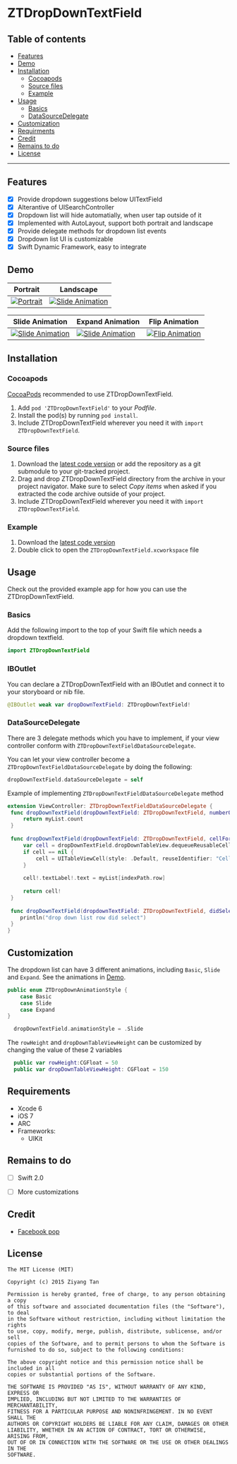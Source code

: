 # ZTDropDownTextField


## Table of contents

 * [Features](#features)
 * [Demo](#demo)
 * [Installation](#installation)
    * [Cocoapods](#cocoapods)
    * [Source files](#source-files)
    * [Example](#example)
 * [Usage](#usage)
    * [Basics](#basics)
    * [DataSourceDelegate](#datasourcedelegate)
 * [Customization](#customization)
 * [Requirments](#requirements)
 * [Credit](#credit)
 * [Remains to do](#remains-to-do)
 * [License](#license)

***

## Features

 * [x] Provide dropdown suggestions below UITextField
 * [x] Alterantive of UISearchController
 * [x] Dropdown list will hide automatially, when user tap outside of it
 * [x] Implemented with AutoLayout, support both portrait and landscape
 * [x] Provide delegate methods for dropdown list events
 * [x] Dropdown list UI is customizable
 * [x] Swift Dynamic Framework, easy to integrate

## Demo

Portrait | Landscape
------------- | -------------
[![Portrait](ZTDropDownTextField-Map-Portrait.gif)](ZTDropDownTextField-Portrait.gif)  | [![Slide Animation](ZTDropDownTextField-Map-Landscape.gif)](ZTDropDownTextField-Lanscape.gif)

Slide Animation  | Expand Animation | Flip Animation 
------------- | ------------- | ---------------
[![Slide Animation](ZTDropDownTextField-Slide.gif)](ZTDropDownTextField-Slide.gif)  | [![Slide Animation](ZTDropDownTextField-Expand.gif)](ZTDropDownTextField-Expand.gif) |  [![Flip Animation](ZTDropDownTextField-Flip.gif)](ZTDropDownTextField-Flip.gif)

## Installation

### Cocoapods

[CocoaPods](http://www.cocoapods.org) recommended to use ZTDropDownTextField.

1. Add `pod 'ZTDropDownTextField'` to your *Podfile*.
2. Install the pod(s) by running `pod install`.
3. Include ZTDropDownTextField wherever you need it with `import ZTDropDownTextField`.


### Source files

1. Download the [latest code version](https://github.com/ziyang0621/ZTDropDownTextField/archive/master.zip) or add the repository as a git submodule to your git-tracked project.
2. Drag and drop ZTDropDownTextField directory from the archive in your project navigator. Make sure to select *Copy items* when asked if you extracted the code archive outside of your project.
3. Include ZTDropDownTextField wherever you need it with `import ZTDropDownTextField`.

### Example
1. Download the [latest code version](https://github.com/ziyang0621/ZTDropDownTextField/archive/master.zip)
2. Double click to open the `ZTDropDownTextField.xcworkspace` file

## Usage

Check out the provided example app for how you can use the ZTDropDownTextField.

### Basics

Add the following import to the top of your Swift file which needs a dropdown textfield.

   ```swift
   import ZTDropDownTextField
   ```

### IBOutlet 

You can declare a ZTDropDownTextField with an IBOutlet and connect it to your storyboard or nib file.

   ```swift
  @IBOutlet weak var dropDownTextField: ZTDropDownTextField!
  ```

### DataSourceDelegate

There are 3 delegate methods which you have to implement, if your view controller conform with `ZTDropDownTextFieldDataSourceDelegate`.

You can let your view controller become a `ZTDropDownTextFieldDataSourceDelegate` by doing the following:

   ```swift
  dropDownTextField.dataSourceDelegate = self
  ```

Example of implementing `ZTDropDownTextFieldDataSourceDelegate` method

   ```swift
extension ViewController: ZTDropDownTextFieldDataSourceDelegate {
    func dropDownTextField(dropDownTextField: ZTDropDownTextField, numberOfRowsInSection section: Int) -> Int {
        return myList.count
    }
    
    func dropDownTextField(dropDownTextField: ZTDropDownTextField, cellForRowAtIndexPath indexPath: NSIndexPath) -> UITableViewCell {
        var cell = dropDownTextField.dropDownTableView.dequeueReusableCellWithIdentifier("Cell") as? UITableViewCell
        if cell == nil {
            cell = UITableViewCell(style: .Default, reuseIdentifier: "Cell")
        }
        
        cell!.textLabel!.text = myList[indexPath.row]
        
        return cell!
    }
    
    func dropDownTextField(dropdownTextField: ZTDropDownTextField, didSelectRowAtIndexPath indexPath: NSIndexPath) {
       println("drop down list row did select")
    }
}
   ```
   
## Customization

The dropdown list can have 3 different animations, including `Basic`, `Slide` and `Expand`. See the animations in [Demo](#demo).
```swift
public enum ZTDropDownAnimationStyle {
    case Basic
    case Slide
    case Expand
}
```
```swift
  dropDownTextField.animationStyle = .Slide
```


The `rowHeight` and `dropDownTableViewHeight` can be customized by changing the value of these 2 variables
```swift
  public var rowHeight:CGFloat = 50
  public var dropDownTableViewHeight: CGFloat = 150
```

## Requirements

* Xcode 6
* iOS 7
* ARC
* Frameworks:
    * UIKit

## Remains to do

- [ ] Swift 2.0
- [ ] More customizations

 
## Credit

- [Facebook pop](https://github.com/facebook/pop)


## License

    The MIT License (MIT)
    
    Copyright (c) 2015 Ziyang Tan
    
    Permission is hereby granted, free of charge, to any person obtaining a copy
    of this software and associated documentation files (the "Software"), to deal
    in the Software without restriction, including without limitation the rights
    to use, copy, modify, merge, publish, distribute, sublicense, and/or sell
    copies of the Software, and to permit persons to whom the Software is
    furnished to do so, subject to the following conditions:
    
    The above copyright notice and this permission notice shall be included in all
    copies or substantial portions of the Software.
    
    THE SOFTWARE IS PROVIDED "AS IS", WITHOUT WARRANTY OF ANY KIND, EXPRESS OR
    IMPLIED, INCLUDING BUT NOT LIMITED TO THE WARRANTIES OF MERCHANTABILITY,
    FITNESS FOR A PARTICULAR PURPOSE AND NONINFRINGEMENT. IN NO EVENT SHALL THE
    AUTHORS OR COPYRIGHT HOLDERS BE LIABLE FOR ANY CLAIM, DAMAGES OR OTHER
    LIABILITY, WHETHER IN AN ACTION OF CONTRACT, TORT OR OTHERWISE, ARISING FROM,
    OUT OF OR IN CONNECTION WITH THE SOFTWARE OR THE USE OR OTHER DEALINGS IN THE
    SOFTWARE.
